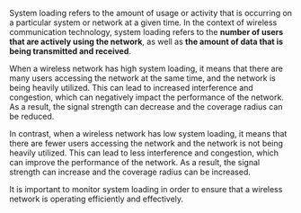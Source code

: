 
System loading refers to the amount of usage or activity that is occurring on a particular system or network at a given time. In the context of wireless communication technology, system loading refers to the **number of users that are actively using the network**, as well as **the amount of data that is being transmitted and received**.

When a wireless network has high system loading, it means that there are many users accessing the network at the same time, and the network is being heavily utilized. This can lead to increased interference and congestion, which can negatively impact the performance of the network. As a result, the signal strength can decrease and the coverage radius can be reduced.

In contrast, when a wireless network has low system loading, it means that there are fewer users accessing the network and the network is not being heavily utilized. This can lead to less interference and congestion, which can improve the performance of the network. As a result, the signal strength can increase and the coverage radius can be increased.

It is important to monitor system loading in order to ensure that a wireless network is operating efficiently and effectively.